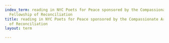 ```yaml
---
index_term: reading in NYC Poets for Peace sponsored by the Compassionate Art of the
  Fellowship of Reconciliation
title: reading in NYC Poets for Peace sponsored by the Compassionate Art of the Fellowship
  of Reconciliation
layout: term

---
```

